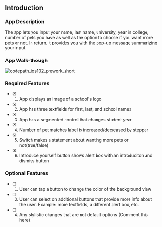 ## Introduction

### App Description

The app lets you input your name, last name, university, year in college, number of pets you have as well as the option to choose if you want more pets or not. In return, it provides you with the pop-up 
message summarizing your input.

### App Walk-though

![codepath_ios102_prework_short](https://github.com/khadimon/codepath_IOS102/assets/107568233/37fef82c-aba6-483a-b3f8-2f27dd1a0455)



### Required Features

- [X] 1. App displays an image of a school's logo
- [X] 2. App has three textfields for first, last, and school names
- [X] 3. App has a segmented control that changes student year
- [X] 4. Number of pet matches label is increased/decreased by stepper
- [X] 5. Switch makes a statement about wanting more pets or not(true/false) 
- [X] 6. Introduce yourself button shows alert box with an introduciton and dismiss button

### Optional Features

- [ ] 1. User can tap a button to change the color of the background view
- [ ] 3. User can select on additional buttons that provide more info about the user. Example: more textfields, a different alert box, etc.
- [ ] 4. Any stylistic changes that are not default options (Comment this here)
